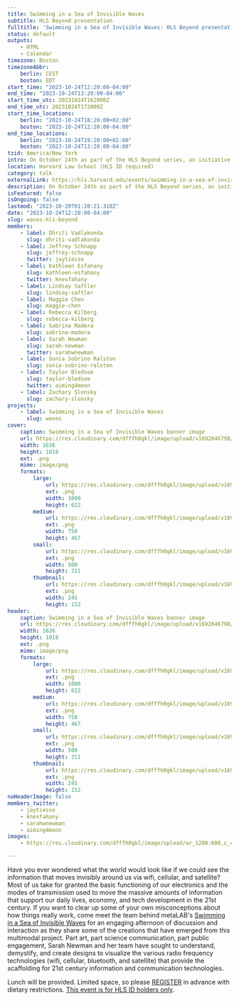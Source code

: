 ```yaml
---
title: Swimming in a Sea of Invisible Waves
subtitle: HLS Beyond presentation
fulltitle: 'Swimming in a Sea of Invisible Waves: HLS Beyond presentation'
status: default
outputs:
    - HTML
    - Calendar
timezone: Boston
timezoneAbbr:
    berlin: CEST
    boston: EDT
start_time: "2023-10-24T12:20:00-04:00"
end_time: "2023-10-24T13:20:00-04:00"
start_time_utc: 20231024T162000Z
end_time_utc: 20231024T172000Z
start_time_locations:
    berlin: "2023-10-24T18:20:00+02:00"
    boston: "2023-10-24T12:20:00-04:00"
end_time_locations:
    berlin: "2023-10-24T19:20:00+02:00"
    boston: "2023-10-24T13:20:00-04:00"
tzid: America/New_York
intro: On October 24th as part of the HLS Beyond series, an initiative led by the Harvard Law School Library, metaLAB will present new project Swimming in a Sea of Invisible Waves.
location: Harvard Law School (HLS ID required)
category: talk
externalLink: https://hls.harvard.edu/events/swimming-in-a-sea-of-invisible-waves/
description: On October 24th as part of the HLS Beyond series, an initiative led by the Harvard Law School Library, metaLAB will present new project Swimming in a…
isFeatured: false
isOngoing: false
lastmod: "2023-10-20T01:20:21.310Z"
date: "2023-10-24T12:20:00-04:00"
slug: waves-hls-beyond
members:
    - label: Dhriti Vadlakonda
      slug: dhriti-vadlakonda
    - label: Jeffrey Schnapp
      slug: jeffrey-schnapp
      twitter: jaytiesse
    - label: Kathleen Esfahany
      slug: kathleen-esfahany
      twitter: knesfahany
    - label: Lindsay Saftler
      slug: lindsay-saftler
    - label: Maggie Chen
      slug: maggie-chen
    - label: Rebecca Kilberg
      slug: rebecca-kilberg
    - label: Sabrina Madera
      slug: sabrina-madera
    - label: Sarah Newman
      slug: sarah-newman
      twitter: sarahwnewman
    - label: Sonia Sobrino Ralston
      slug: sonia-sobrino-ralston
    - label: Taylor Bledsoe
      slug: taylor-bledsoe
      twitter: aiming4moon
    - label: Zachary Slonsky
      slug: zachary-slonsky
projects:
    - label: Swimming in a Sea of Invisible Waves
      slug: waves
cover:
    caption: Swimming in a Sea of Invisible Waves banner image
    url: https://res.cloudinary.com/dfffh0gkl/image/upload/v1692646798/Screen_Shot_2023_08_21_at_3_38_22_PM_ef9b289132.png
    width: 1636
    height: 1018
    ext: .png
    mime: image/png
    formats:
        large:
            url: https://res.cloudinary.com/dfffh0gkl/image/upload/v1692646800/large_Screen_Shot_2023_08_21_at_3_38_22_PM_ef9b289132.png
            ext: .png
            width: 1000
            height: 622
        medium:
            url: https://res.cloudinary.com/dfffh0gkl/image/upload/v1692646800/medium_Screen_Shot_2023_08_21_at_3_38_22_PM_ef9b289132.png
            ext: .png
            width: 750
            height: 467
        small:
            url: https://res.cloudinary.com/dfffh0gkl/image/upload/v1692646801/small_Screen_Shot_2023_08_21_at_3_38_22_PM_ef9b289132.png
            ext: .png
            width: 500
            height: 311
        thumbnail:
            url: https://res.cloudinary.com/dfffh0gkl/image/upload/v1692646799/thumbnail_Screen_Shot_2023_08_21_at_3_38_22_PM_ef9b289132.png
            ext: .png
            width: 245
            height: 152
header:
    caption: Swimming in a Sea of Invisible Waves banner image
    url: https://res.cloudinary.com/dfffh0gkl/image/upload/v1692646798/Screen_Shot_2023_08_21_at_3_38_22_PM_ef9b289132.png
    width: 1636
    height: 1018
    ext: .png
    mime: image/png
    formats:
        large:
            url: https://res.cloudinary.com/dfffh0gkl/image/upload/v1692646800/large_Screen_Shot_2023_08_21_at_3_38_22_PM_ef9b289132.png
            ext: .png
            width: 1000
            height: 622
        medium:
            url: https://res.cloudinary.com/dfffh0gkl/image/upload/v1692646800/medium_Screen_Shot_2023_08_21_at_3_38_22_PM_ef9b289132.png
            ext: .png
            width: 750
            height: 467
        small:
            url: https://res.cloudinary.com/dfffh0gkl/image/upload/v1692646801/small_Screen_Shot_2023_08_21_at_3_38_22_PM_ef9b289132.png
            ext: .png
            width: 500
            height: 311
        thumbnail:
            url: https://res.cloudinary.com/dfffh0gkl/image/upload/v1692646799/thumbnail_Screen_Shot_2023_08_21_at_3_38_22_PM_ef9b289132.png
            ext: .png
            width: 245
            height: 152
noHeaderImage: false
members_twitter:
    - jaytiesse
    - knesfahany
    - sarahwnewman
    - aiming4moon
images:
    - https://res.cloudinary.com/dfffh0gkl/image/upload/ar_1200:600,c_crop/c_limit,h_1200,w_600/v1692646798/Screen_Shot_2023_08_21_at_3_38_22_PM_ef9b289132.png

---
```

Have you ever wondered what the world would look like if we could see the information that moves invisibly around us via wifi, cellular, and satellite? Most of us take for granted the basic functioning of our electronics and the modes of transmission used to move the massive amounts of information that support our daily lives, economy, and tech development in the 21st century.  If you want to clear up some of your own misconceptions about how things really work, come meet the team behind metaLAB's [Swimming in a Sea of Invisible Waves](https://mlml.io/p/waves/) for an engaging afternoon of discussion and interaction as they share some of the creations that have emerged from this multimodal project.  Part art, part science communication, part public engagement, Sarah Newman and her team have sought to understand, demystify, and create designs to visualize the various radio frequency technologies (wifi, cellular, bluetooth, and satellite) that provide the scaffolding for 21st century information and communication technologies. 

Lunch will be provided. Limited space, so please [REGISTER](https://docs.google.com/forms/d/e/1FAIpQLSfX0vCB_ie1ATejlg3nnSSWD_tY-Yx2oYw_81OKHtlOcC8UxQ/viewform) in advance with dietary restrictions. <u>This event is for HLS ID holders only</u>.